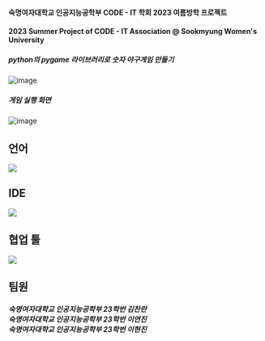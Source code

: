 #### 숙명여자대학교 인공지능공학부 CODE - IT 학회 2023 여름방학 프로젝트
#### 2023 Summer Project of CODE - IT Association @ Sookmyung Women's University

##### python의 pygame 라이브러리로 숫자 야구게임 만들기 
![image](https://github.com/user-attachments/assets/e6688396-138e-47d4-960b-7bf622cba9d5)


##### 게임 실행 화면
![image](https://github.com/user-attachments/assets/52e73937-fd7b-46ad-8bcc-7fe8717f77ca)


## 언어 
<img src="https://img.shields.io/badge/Python-3776AB?style=for-the-badge&logo=Python&logoColor=white">


## IDE
<img src="https://img.shields.io/badge/Visual Studio-5C2D91?style=flat-square&logo=Visual Studio&logoColor=white"/> 

## 협업 툴
<img src="https://img.shields.io/badge/Kakao Talk-FFCD00?style=flat-square&logo=kakaotalk&logoColor=white"/> 


## 팀원 

<h5>숙명여자대학교 인공지능공학부 23학번 김찬란 <br>
숙명여자대학교 인공지능공학부 23학번 이연진 <br>
숙명여자대학교 인공지능공학부 23학번 이현진 <br> </h5>
